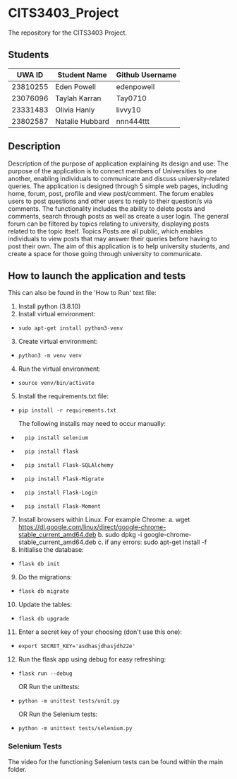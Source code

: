 # CITS3403_Project

The repository for the CITS3403 Project.

## Students
|     UWA ID      |  Student Name   | Github Username |
|-----------------|-----------------|-----------------|
| 23810255        | Eden Powell     | edenpowell      |
| 23076096        | Taylah Karran   | Tay0710         |
| 23331483        | Olivia Hanly    | livvy10         |
| 23802587        | Natalie Hubbard | nnn444ttt       |

## Description
Description of the purpose of application explaining its design and use: The purpose of the application is to connect members of Universities to one another, enabling individuals to communicate and discuss university-related queries. The application is designed through 5 simple web pages, including home, forum, post, profile and view post/comment. The forum enables users to post questions and other users to reply to their question/s via comments. The functionality includes the ability to delete posts and comments, search through posts as well as create a user login. The general forum can be filtered by topics relating to university, displaying posts related to the topic itself. Topics Posts are all public, which enables individuals to view posts that may answer their queries before having to post their own. The aim of this application is to help university students, and create a space for those going through university to communicate.

## How to launch the application and tests
This can also be found in the 'How to Run' text file:
1. Install python (3.8.10)
2. Install virtual environment:
-     sudo apt-get install python3-venv
3. Create virtual environment:
-     python3 -m venv venv
4. Run the virtual environment:
-     source venv/bin/activate
5. Install the requirements.txt file:
-     pip install -r requirements.txt
   The following installs may need to occur manually:
-	    pip install selenium
-	    pip install flask
-	    pip install Flask-SQLAlchemy
-	    pip install Flask-Migrate
-	    pip install Flask-Login
-	    pip install Flask-Moment
7. Install browsers within Linux. For example Chrome:
    a. wget https://dl.google.com/linux/direct/google-chrome-stable_current_amd64.deb
    b. sudo dpkg -i google-chrome-stable_current_amd64.deb
    c. if any errors: sudo apt-get install -f
8. Initialise the database:
-     flask db init 
9. Do the migrations:
-     flask db migrate
10. Update the tables:
-     flask db upgrade
11. Enter a secret key of your choosing (don't use this one):
-     export SECRET_KEY='asdhasjdhasjdh22e'
12. Run the flask app using debug for easy refreshing:
-     flask run --debug
    OR 
    Run the unittests:
-     python -m unittest tests/unit.py
    OR
    Run the Selenium tests:
-     python -m unittest tests/selenium.py

### Selenium Tests
The video for the functioning Selenium tests can be found within the main folder.
